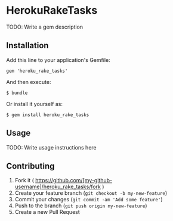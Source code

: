 # HerokuRakeTasks

TODO: Write a gem description

## Installation

Add this line to your application's Gemfile:

    gem 'heroku_rake_tasks'

And then execute:

    $ bundle

Or install it yourself as:

    $ gem install heroku_rake_tasks

## Usage

TODO: Write usage instructions here

## Contributing

1. Fork it ( https://github.com/[my-github-username]/heroku_rake_tasks/fork )
2. Create your feature branch (`git checkout -b my-new-feature`)
3. Commit your changes (`git commit -am 'Add some feature'`)
4. Push to the branch (`git push origin my-new-feature`)
5. Create a new Pull Request
